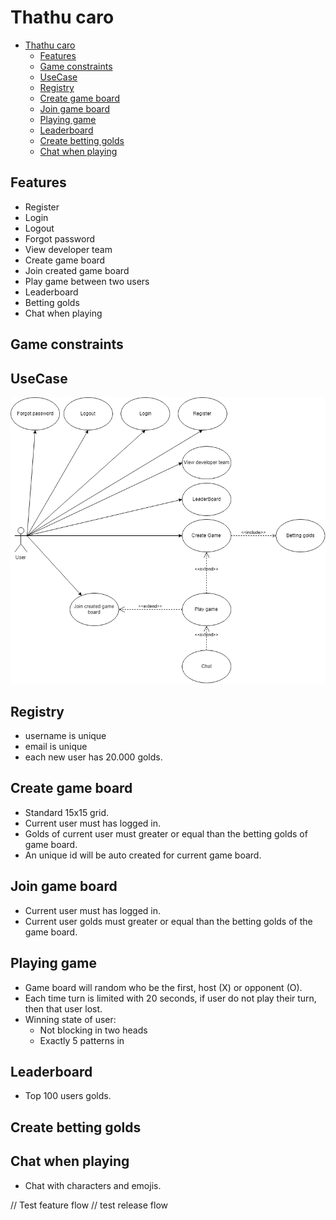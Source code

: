 # Thathu caro 

- [Thathu caro](#thathu-caro)
  - [Features](#features)
  - [Game constraints](#game-constraints)
  - [UseCase](#usecase)
  - [Registry](#registry)
  - [Create game board](#create-game-board)
  - [Join game board](#join-game-board)
  - [Playing game](#playing-game)
  - [Leaderboard](#leaderboard)
  - [Create betting golds](#create-betting-golds)
  - [Chat when playing](#chat-when-playing)

## Features

- Register
- Login
- Logout
- Forgot password
- View developer team
- Create game board
- Join created game board
- Play game between two users
- Leaderboard
- Betting golds
- Chat when playing

## Game constraints

## UseCase

![use-case](./image/usecase.png)

## Registry

- username is unique
- email is unique
- each new user has 20.000 golds.

## Create game board

- Standard 15x15 grid.
- Current user must has logged in.
- Golds of current user must greater or equal than the betting golds of game board.
- An unique id will be auto created for current game board.

## Join game board

- Current user must has logged in.
- Current user golds must greater or equal than the betting golds of the game board.

## Playing game

- Game board will random who be the first, host (X) or opponent (O).
- Each time turn is limited with 20 seconds, if user do not play their turn, then that user lost.
- Winning state of user:
  - Not blocking in two heads
  - Exactly 5 patterns in 

## Leaderboard

- Top 100 users golds.

## Create betting golds



## Chat when playing

- Chat with characters and emojis.

// Test feature flow
// test release flow
